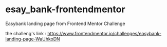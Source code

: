 # esay_bank-frontendmentor
Easybank landing page from Frontend Mentor Challenge

the challeng's link : https://www.frontendmentor.io/challenges/easybank-landing-page-WaUhkoDN
